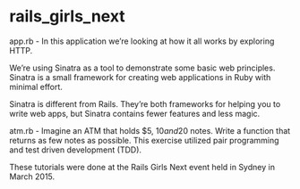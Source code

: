 # rails_girls_next
app.rb - In this application we’re looking at how it all works by exploring HTTP.

We’re using Sinatra as a tool to demonstrate some basic web principles. Sinatra is a small framework for creating web applications in Ruby with minimal effort. 

Sinatra is different from Rails. They’re both frameworks for helping you to write web apps, but Sinatra contains fewer features and less magic.

atm.rb - Imagine an ATM that holds $5, $10 and 20$ notes. Write a function that returns as few notes as possible. 
This exercise utilized pair programming and test driven development (TDD). 

These tutorials were done at the Rails Girls Next event held in Sydney in March 2015. 
